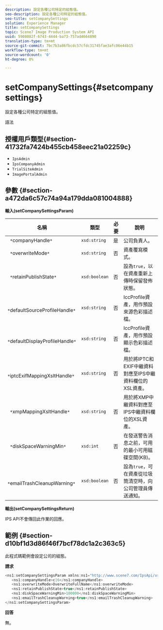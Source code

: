 ```yaml
---
description: 設定各種公司特定的組態值。
seo-description: 設定各種公司特定的組態值。
seo-title: setCompanySettings
solution: Experience Manager
title: setCompanySettings
topic: Scene7 Image Production System API
uuid: 5908082f-6743-4444-ba73-757ad4664890
translation-type: tm+mt
source-git-commit: 7bc7b3a86fbcdc57cfdc31745fae3afc06e44b15
workflow-type: tm+mt
source-wordcount: '0'
ht-degree: 0%

---
```



# setCompanySettings{#setcompanysettings}

設定各種公司特定的組態值。

語法

## 授權用戶類型{#section-41732fa7424b455cb458eec21a02259c}

* `IpsAdmin`
* `IpsCompanyAdmin`
* `TrialSiteAdmin`
* `ImagePortalAdmin`

## 參數 {#section-a472da6c57c74a94a179dda081004888}

**輸入(setCompanySettingsParam)**

| 名稱 | 類型 | 必要 | 說明 |
|---|---|---|---|
| ` *`companyHandle`*` | `xsd:string` | 是 | 公司負責人。 |
| ` *`overwriteMode`*` | `xsd:string` | 否 | 資產覆寫模式。 |
| ` *`retainPublishState`*` | `xsd:boolean` | 否 | 設為`true`，以在資產重新上傳時保留發佈狀態。 |
| ` *`defaultSourceProfileHandle`*` | `xsd:string` | 否 | IccProfile資產，用作預設來源色彩描述檔。 |
| ` *`defaultDisplayProfileHandle`*` | `xsd:string` | 否 | IccProfile資產，用作預設顯示色彩描述檔。 |
| ` *`iptcExifMappingXsltHandle`*` | `xsd:string` | 否 | 用於將IPTC和EXIF中繼資料對應至IPS中繼資料欄位的XSL資產。 |
| ` *`xmpMappingXsltHandle`*` | `xsd:string` | 否 | 用於將XMP中繼資料對應至IPS中繼資料欄位的XSL資產。 |
| ` *`diskSpaceWarningMin`*` | `xsd:int` | 否 | 在發送警告消息之前，可用的最小可用磁碟空間(KB)。 |
| ` *`emailTrashCleanupWarning`*` | `xsd:boolean` | 否 | 設為`true`，可在資產從垃圾筒清空時，向公司管理員傳送通知。 |

**輸出(setCompanySettingsReturn)**

IPS API不會傳回此作業的回應。

## 範例 {#section-d10bf1d3d86f46f7bcf78dc1a2c363c5}

此程式碼範例會設定公司的組態。

**請求**

```java
<ns1:setCompanySettingsParam xmlns:ns1="http://www.scene7.com/IpsApi/xsd/2008-01-15">
   <ns1:companyHandle>c|6</ns1:companyHandle>
   <ns1:overwriteMode>OverwriteFullName</ns1:overwriteMode>
   <ns1:retainPublishState>true</ns1:retainPublishState>
   <ns1:diskSpaceWarningMin>100000</ns1:diskSpaceWarningMin>
   <ns1:emailTrashCleanupWarning>true</ns1:emailTrashCleanupWarning>
</ns1:setCompanySettingsParam>
```

**回答**

無。
